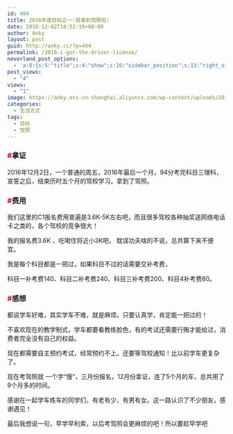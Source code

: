 ```yaml
---
id: 494
title: 2016年度目标之一:我拿到驾照啦!
date: 2016-12-02T18:52:19+08:00
author: Anky
layout: post
guid: http://anky.cc/?p=494
permalink: /2016-i-got-the-driver-license/
neverland_post_options:
  - 'a:8:{s:5:"title";s:4:"show";s:16:"sidebar_position";s:13:"right_sidebar";s:17:"post_format_video";s:0:"";s:21:"post_format_link_href";s:0:"";s:22:"post_format_link_title";s:0:"";s:22:"post_format_quote_text";s:0:"";s:24:"post_format_quote_author";s:0:"";s:17:"post_format_audio";s:0:"";}'
post_views:
  - "4"
views:
  - "1"
image: https://anky.oss-cn-shanghai.aliyuncs.com/wp-content/uploads/2016/12/SAM_2878.jpg
categories:
  - 生活方式
tags:
  - 目标
  - 驾照
---
```

<!--more-->

### **<span style="color: #ff0000;">#</span>拿证**

2016年12月2日，一个普通的周五，2016年最后一个月，94分考完科目三理科，宣誓之后，结束历时五个月的驾校学习，拿到了驾照。

### **<span style="color: #ff0000;">#</span>费用**

我们这里的C1报名费用普遍是3.6K-5K左右吧，而且很多驾校各种抽奖送网络电话卡之类的，各个驾校的竞争很大！

我的报名费3.6K 、吃喝住将近小3K吧， 耽误功夫啥的不说，总共算下来不便宜。

我是每个科目都是一把过，如果科目不过的话需要交补考费，

科目一补考费140、科目二补考费240、科目三补考费200、科目4补考费80。

### **<span style="color: #ff0000;">#</span>感想**

都说学车好难，其实学车不难，就是麻烦。只要认真学，肯定能一把过的！

不喜欢现在的教学制式，学车都要看教练脸色，有的考试还需要行贿才能给过，消费者完全没有自己的权益。

现在都需要自主预约考试，经常预约不上。还要等驾校通知！比以前学车更复杂了。

现在考驾照就 一个字“慢”，三月份报名，12月份拿证，连了5个月的车，总共用了9个月多的时间。

感谢在一起学车练车的同学们，有老有少，有男有女。这一路认识了不少朋友，感谢遇见！

最后我想说一句，早学早利索，以后考驾照会更麻烦的吧！所以要趁早学吧

###